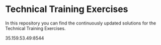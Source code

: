 # Technical Training Exercises

In this repository you can find the continuously updated solutions for the Technical Training Exercises.


35.159.53.49:8544
